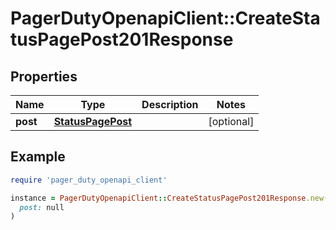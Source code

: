 # PagerDutyOpenapiClient::CreateStatusPagePost201Response

## Properties

| Name | Type | Description | Notes |
| ---- | ---- | ----------- | ----- |
| **post** | [**StatusPagePost**](StatusPagePost.md) |  | [optional] |

## Example

```ruby
require 'pager_duty_openapi_client'

instance = PagerDutyOpenapiClient::CreateStatusPagePost201Response.new(
  post: null
)
```

